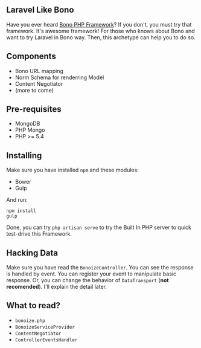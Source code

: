 ## Laravel Like Bono

Have you ever heard [Bono PHP Framework](https://github.com/xinix-technology/bono)? If you don't, you must try that framework. It's awesome framework! For those who knows about Bono and want to try Laravel in Bono way. Then, this archetype can help you to do so.

## Components

- Bono URL mapping
- Norm Schema for renderring Model
- Content Negotiator
- (more to come)

## Pre-requisites

- MongoDB
- PHP Mongo
- PHP >= 5.4

## Installing

Make sure you have installed `npm` and these modules:

- Bower
- Gulp

And run:

```
npm install
gulp
```

Done, you can try `php artisan serve` to try the Built In PHP server to quick test-drive this Framework.

## Hacking Data

Make sure you have read the `BonoizeController`. You can see the response is handled by event. You can register your event to manipulate basic response. Or, you can change the behavior of `DataTransport` (**not recomended**). I'll explain the detail later.

## What to read?

- `bonoize.php`
- `BonoizeServiceProvider`
- `ContentNegotiator`
- `ControllerEventsHandler`

